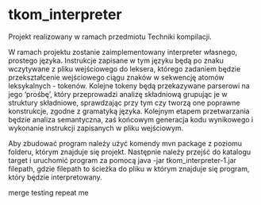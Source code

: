 # tkom_interpreter

Projekt realizowany w ramach przedmiotu Techniki kompilacji.

W ramach projektu zostanie zaimplementowany interpreter własnego, prostego języka.
Instrukcje zapisane w tym języku będą po znaku wczytywane z pliku wejściowego
do leksera, którego zadaniem będzie przekształcenie wejściowego ciągu znaków
w sekwencję atomów leksykalnych - tokenów. Kolejne tokeny będą przekazywane
parserowi na jego ‘prośbę’, który przeprowadzi analizę składniową grupując je
w struktury składniowe, sprawdzając przy tym czy tworzą one poprawne konstrukcje,
zgodne z gramatyką języka. Kolejnym etapem przetwarzania będzie analiza
semantyczna, zaś końcowym generacja kodu wynikowego i wykonanie instrukcji
zapisanych w pliku wejściowym.

Aby zbudować program należy użyć komendy mvn package z poziomu folderu, którym znajduje się projekt.
Następnie należy przejść do katalogu target i uruchomić program za pomocą
          java -jar tkom_interpreter-1.jar filepath,
gdzie filepath to ścieżka do pliku w którym znajduje się program, który będzie interpretowany.

merge testing repeat me